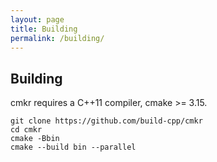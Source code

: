 ```yaml
---
layout: page
title: Building
permalink: /building/
---
```


## Building

cmkr requires a C++11 compiler, cmake >= 3.15.

```
git clone https://github.com/build-cpp/cmkr
cd cmkr
cmake -Bbin
cmake --build bin --parallel
```
